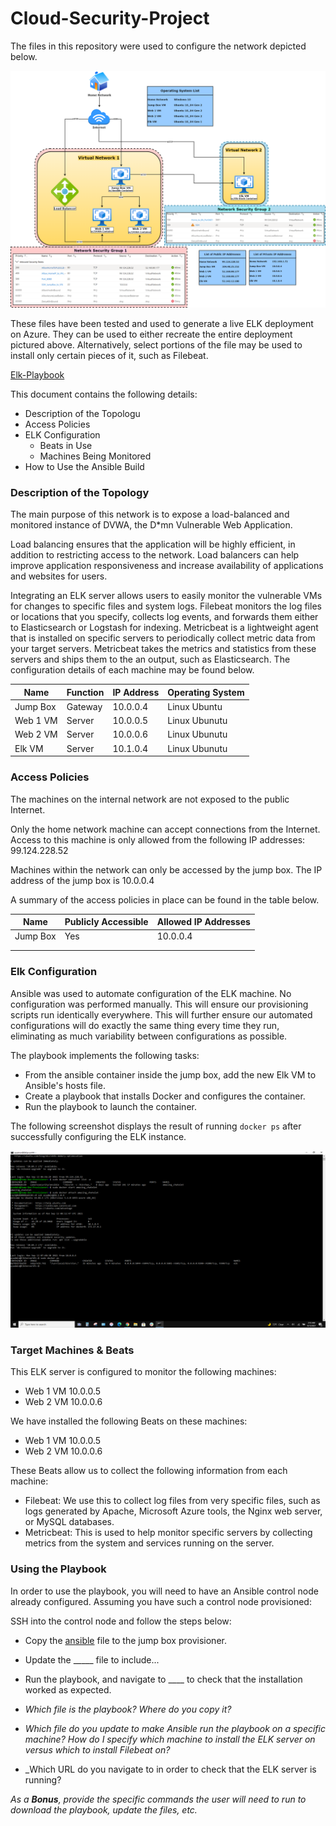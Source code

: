 # Cloud-Security-Project
The files in this repository were used to configure the network depicted below.

 

![](https://github.com/TBI330/Cloud-Security-Project/blob/main/Diagrams/Project%201%20Diagram-Page-1.drawio.png)

These files have been tested and used to generate a live ELK deployment on Azure. They can be used to either recreate the entire deployment pictured above. Alternatively, select portions of the  file may be used to install only certain pieces of it, such as Filebeat.

 [Elk-Playbook](https://github.com/TBI330/Cloud-Security-Project/blob/main/Ansible/install-elk.yml) 

This document contains the following details:
- Description of the Topologu
- Access Policies
- ELK Configuration
  - Beats in Use
  - Machines Being Monitored
- How to Use the Ansible Build


### Description of the Topology

The main purpose of this network is to expose a load-balanced and monitored instance of DVWA, the D*mn Vulnerable Web Application.

Load balancing ensures that the application will be highly efficient, in addition to restricting access to the network.
Load balancers can help improve application responsiveness and increase availability of applications and websites for users.

Integrating an ELK server allows users to easily monitor the vulnerable VMs for changes to specific files and system logs.
Filebeat monitors the log files or locations that you specify, collects log events, and forwards them either to Elasticsearch or Logstash for indexing.
Metricbeat is a lightweight agent that is installed on specific servers to periodically collect metric data from your target servers. Metricbeat takes the metrics and statistics from these servers and ships them to the an output, such as Elasticsearch.
The configuration details of each machine may be found below.


| Name     | Function | IP Address | Operating System |
|----------|----------|------------|------------------|
| Jump Box | Gateway  | 10.0.0.4   | Linux Ubuntu     |
| Web 1 VM | Server   | 10.0.0.5   | Linux Ubunutu    |
| Web 2 VM | Server   | 10.0.0.6   | Linux Ubunutu    |
| Elk VM   | Server   | 10.1.0.4   | Linux Ubunutu    |

### Access Policies

The machines on the internal network are not exposed to the public Internet. 

Only the home network machine can accept connections from the Internet. Access to this machine is only allowed from the following IP addresses:
99.124.228.52

Machines within the network can only be accessed by the jump box.
The IP address of the jump box is 10.0.0.4

A summary of the access policies in place can be found in the table below.

| Name     | Publicly Accessible | Allowed IP Addresses |
|----------|---------------------|----------------------|
| Jump Box | Yes                 | 10.0.0.4    |
|          |                     |                      |
|          |                     |                      |

### Elk Configuration

Ansible was used to automate configuration of the ELK machine. No configuration was performed manually.
This will ensure our provisioning scripts run identically everywhere. This will further ensure our automated configurations will do exactly the same thing every time they run, eliminating as much variability between configurations as possible.

The playbook implements the following tasks:
- From the ansible container inside the jump box, add the new Elk VM to Ansible's hosts file.
- Create a playbook that installs Docker and configures the container.
- Run the playbook to launch the container.

The following screenshot displays the result of running `docker ps` after successfully configuring the ELK instance.  


![](https://github.com/TBI330/Cloud-Security-Project/blob/main/Project_1/docker_ps_screenshot.PNG)

### Target Machines & Beats
This ELK server is configured to monitor the following machines:

 - Web 1 VM 10.0.0.5 
 - Web 2 VM 10.0.0.6

We have installed the following Beats on these machines:
 - Web 1 VM 10.0.0.5 
 - Web 2 VM 10.0.0.6

These Beats allow us to collect the following information from each machine:
- Filebeat: We use this to collect log files from very specific files, such as logs generated by Apache, Microsoft Azure tools, the Nginx web server, or MySQL databases.
- Metricbeat: This is used to help monitor specific servers by collecting metrics from the system and services running on the server.

### Using the Playbook
In order to use the playbook, you will need to have an Ansible control node already configured. Assuming you have such a control node provisioned: 

SSH into the control node and follow the steps below:
- Copy the [ansible](https://github.com/TBI330/Cloud-Security-Project/blob/main/Ansible/ansible.cfg) file to the jump box provisioner.
- Update the _____ file to include...
- Run the playbook, and navigate to ____ to check that the installation worked as expected.


- _Which file is the playbook? Where do you copy it?_
- _Which file do you update to make Ansible run the playbook on a specific machine? How do I specify which machine to install the ELK server on versus which to install Filebeat on?_
- _Which URL do you navigate to in order to check that the ELK server is running?

_As a **Bonus**, provide the specific commands the user will need to run to download the playbook, update the files, etc._
